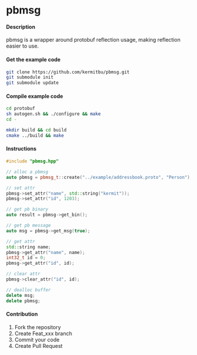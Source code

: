 # pbmsg

#### Description

pbmsg is a wrapper around protobuf reflection usage, making reflection easier to use.


#### Get the example code
```bash
git clone https://github.com/kermitbu/pbmsg.git
git submodule init
git submodule update
```

#### Compile example code
```bash
cd protobuf
sh autogen.sh && ./configure && make
cd -

mkdir build && cd build
cmake ../build && make
```

#### Instructions

```cpp
#include "pbmsg.hpp"

// alloc a pbmsg
auto pbmsg = pbmsg_t::create("../example/addressbook.proto", "Person");

// set attr
pbmsg->set_attr("name", std::string("kermit"));
pbmsg->set_attr("id", 1203);

// get pb binary
auto result = pbmsg->get_bin();

// get pb message
auto msg = pbmsg->get_msg(true);

// get attr
std::string name;
pbmsg->get_attr("name", name);
int32_t id = 0;
pbmsg->get_attr("id", id);

// clear attr
pbmsg->clear_attr("id", id);

// dealloc buffer
delete msg;
delete pbmsg;
```

#### Contribution

1.  Fork the repository
2.  Create Feat_xxx branch
3.  Commit your code
4.  Create Pull Request
